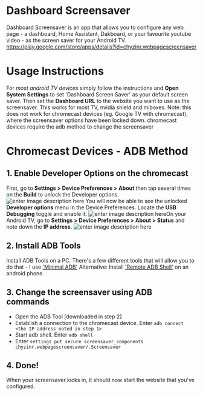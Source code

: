 # Dashboard Screensaver

Dashboard Screensaver is an app that allows you to configure any web page - a dashboard, Home Assistant, Dakboard, or your favourite youtube video - as the screen saver for your Android TV. 
https://play.google.com/store/apps/details?id=chyzinr.webpagescreensaver

# Usage Instructions
For *most android TV devices* simply follow the instructions and **Open System Settings** to set 'Dashboard Screen Saver' as your default screen saver. Then set the **Dashboard URL** to the website you want to use as the screensaver. This works for most TV, nvidia shield and miboxes.
Note: this does not work for chromecast devices (eg. Google TV with chromecast), where the screensaver options have been locked down. chromecast devices require the adb method to change the screensaver

# Chromecast Devices - ADB Method
## 1. Enable Developer Options on the chromecast
First, go to **Settings > Device Preferences > About** then tap several times on the **Build** to unlock the Developer options.
![enter image description here](https://static1.makeuseofimages.com/wordpress/wp-content/uploads/2021/08/Android-tv-about-device.png?q=50&fit=crop&w=1500&dpr=1.5)
You will now be able to see the unlocked **Developer options** menu in the Device Preferences. Locate the **USB Debugging** toggle and enable it.
![enter image description here](https://static1.makeuseofimages.com/wordpress/wp-content/uploads/2021/08/Android-tv-enable-usb-debugging-developer-options.png?q=50&fit=crop&w=1500&dpr=1.5)On your Android TV, go to **Settings > Device Preferences > About > Status** and note down the **IP address**.
![enter image description here](https://static1.makeuseofimages.com/wordpress/wp-content/uploads/2021/08/Android-TV-status-ip-address.png?q=50&fit=crop&w=1500&dpr=1.5)
## 2. Install ADB Tools
Install ADB Tools on a PC. There's a few different tools that will allow you to do that - I use ['Minimal ADB'](https://androidfilehost.com/?fid=746010030569952951)
Alternative: Install ['Remote ADB Shell'](https://play.google.com/store/apps/details?id=com.cgutman.androidremotedebugger&hl=en_CA&gl=US) on an android phone. 

## 3. Change the screensaver using ADB commands
- Open the ADB Tool [downloaded in step 2]
- Establish a connection to the chromecast device. Enter `adb connect <the IP address noted in step 1>`
- Start adb shell. Enter `adb shell`
- Enter ``settings put secure screensaver_components chyzinr.webpagescreensaver/.Screensaver``

## 4. Done!
When your screensaver kicks in, it should now start the website that you've configured.
